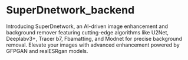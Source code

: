# SuperDnetwork_backend
Introducing SuperDnetwork, an AI-driven image enhancement and background remover featuring cutting-edge algorithms like U2Net, Deeplabv3+, Tracer b7, Fbamatting, and Modnet for precise background removal. Elevate your images with advanced enhancement powered by GFPGAN and realESRgan models.
